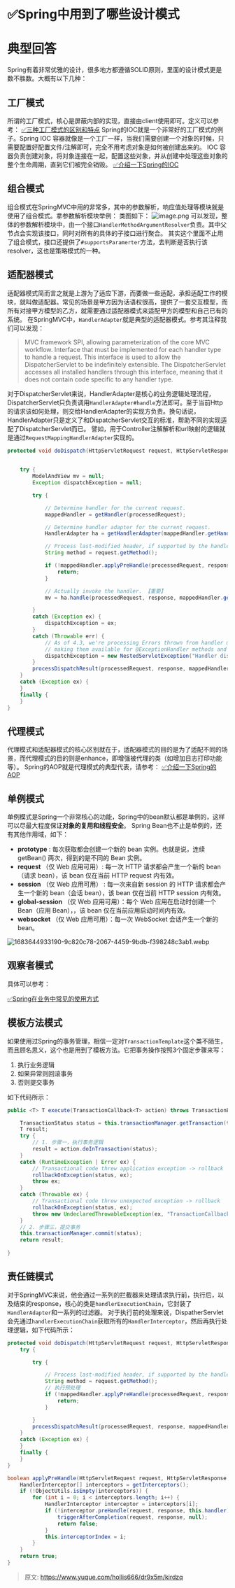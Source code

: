 # ✅Spring中用到了哪些设计模式


# 典型回答
Spring有着非常优雅的设计，很多地方都遵循SOLID原则，里面的设计模式更是数不胜数。大概有以下几种：

## 工厂模式
所谓的工厂模式，核心是屏蔽内部的实现，直接由client使用即可。定义可以参考：
[✅三种工厂模式的区别和特点](https://www.yuque.com/hollis666/dr9x5m/trigus?view=doc_embed)
Spring的IOC就是一个非常好的工厂模式的例子。Spring IOC 容器就像是一个工厂一样，当我们需要创建一个对象的时候，只需要配置好配置文件/注解即可，完全不用考虑对象是如何被创建出来的。 IOC 容器负责创建对象，将对象连接在一起，配置这些对象，并从创建中处理这些对象的整个生命周期，直到它们被完全销毁。
[✅介绍一下Spring的IOC](https://www.yuque.com/hollis666/dr9x5m/wswp59?view=doc_embed)

## 组合模式
组合模式在SpringMVC中用的非常多，其中的参数解析，响应值处理等模块就是使用了组合模式。拿参数解析模块举例：
类图如下：
![image.png](./img/u-onpM4b_zvZSZ5I/1684339968357-8cd8cacd-3837-491f-a86c-d5d07451b85f-335362.png)
可以发现，整体的参数解析模块中，由一个接口`HandlerMethodArgumentResolver`负责。其中父节点会实现该接口，同时对所有的具体的子接口进行聚合。
其实这个里面不止用了组合模式，接口还提供了`#supportsParamerter`方法，去判断是否执行该resolver，这也是策略模式的一种。

## 适配器模式
适配器模式简而言之就是上游为了适应下游，而要做一些适配，承担适配工作的模块，就叫做适配器。常见的场景是甲方因为话语权很高，提供了一套交互模型，而所有对接甲方模型的乙方，就需要通过适配器模式来适配甲方的模型和自己已有的系统。
在SpringMVC中，`HandlerAdapter`就是典型的适配器模式。参考其注释我们可以发现：
> MVC framework SPI, allowing parameterization of the core MVC workflow.
> Interface that must be implemented for each handler type to handle a request. This interface is used to allow the DispatcherServlet to be indefinitely extensible. The DispatcherServlet accesses all installed handlers through this interface, meaning that it does not contain code specific to any handler type.

对于DispatcherServlet来说，HandlerAdapter是核心的业务逻辑处理流程，DispatcherServlet只负责调用`HandlerAdapter#handle`方法即可。至于当前Http的请求该如何处理，则交给HandlerAdapter的实现方负责。换句话说，HandlerAdapter只是定义了和DispatcherServlet交互的标准，帮助不同的实现适配了DispatcherServlet而已。
譬如，用于Controller注解解析和url映射的逻辑就是通过`RequestMappingHandlerAdapter`实现的。
```java
protected void doDispatch(HttpServletRequest request, HttpServletResponse response) throws Exception {
    

    try {
        ModelAndView mv = null;
        Exception dispatchException = null;

        try {

            // Determine handler for the current request.
            mappedHandler = getHandler(processedRequest);

            // Determine handler adapter for the current request.
            HandlerAdapter ha = getHandlerAdapter(mappedHandler.getHandler());

            // Process last-modified header, if supported by the handler.
            String method = request.getMethod();

            if (!mappedHandler.applyPreHandle(processedRequest, response)) {
                return;
            }

            // Actually invoke the handler. 【重要】
            mv = ha.handle(processedRequest, response, mappedHandler.getHandler());

        }
        catch (Exception ex) {
            dispatchException = ex;
        }
        catch (Throwable err) {
            // As of 4.3, we're processing Errors thrown from handler methods as well,
            // making them available for @ExceptionHandler methods and other scenarios.
            dispatchException = new NestedServletException("Handler dispatch failed", err);
        }
        processDispatchResult(processedRequest, response, mappedHandler, mv, dispatchException);
    }
    catch (Exception ex) {
    }
    finally {
    }
}
```


## 代理模式
代理模式和适配器模式的核心区别就在于，适配器模式的目的是为了适配不同的场景，而代理模式的目的则是enhance，即增强被代理的类（如增加日志打印功能等）。
Spring的AOP就是代理模式的典型代表，请参考：
[✅介绍一下Spring的AOP](https://www.yuque.com/hollis666/dr9x5m/nget4r5wl2imegi7?view=doc_embed)

## 单例模式
单例模式是Spring一个非常核心的功能，Spring中的bean默认都是单例的，这样可以尽最大程度保证**对象的复用和线程安全**。
Spring Bean也不止是单例的，还有其他作用域，如下：

- **prototype** : 每次获取都会创建一个新的 bean 实例。也就是说，连续 getBean() 两次，得到的是不同的 Bean 实例。
- **request** （仅 Web 应用可用）: 每一次 HTTP 请求都会产生一个新的 bean（请求 bean），该 bean 仅在当前 HTTP request 内有效。
- **session** （仅 Web 应用可用） : 每一次来自新 session 的 HTTP 请求都会产生一个新的 bean（会话 bean），该 bean 仅在当前 HTTP session 内有效。
- **global-session** （仅 Web 应用可用）：每个 Web 应用在启动时创建一个 Bean（应用 Bean），，该 bean 仅在当前应用启动时间内有效。
- **websocket** （仅 Web 应用可用）：每一次 WebSocket 会话产生一个新的 bean。

![1683644933190-9c820c78-2067-4459-9bdb-f398248c3ab1.webp](./img/u-onpM4b_zvZSZ5I/1683644933190-9c820c78-2067-4459-9bdb-f398248c3ab1-955577.webp)

## 观察者模式
具体可以参考：

[✅Spring在业务中常见的使用方式](https://www.yuque.com/hollis666/dr9x5m/xn5f5v?view=doc_embed&inner=a1dT6)

## 模板方法模式
如果使用过Spring的事务管理，相信一定对`TransactionTemplate `这个类不陌生，而且顾名思义，这个也是用到了模板方法。它把事务操作按照3个固定步骤来写：

1. 执行业务逻辑
2. 如果异常则回滚事务
3. 否则提交事务

如下代码所示：
```java
public <T> T execute(TransactionCallback<T> action) throws TransactionException {

    TransactionStatus status = this.transactionManager.getTransaction(this);
    T result;
    try {
        // 1. 步骤一，执行事务逻辑
        result = action.doInTransaction(status);
    }
    catch (RuntimeException | Error ex) {
        // Transactional code threw application exception -> rollback
        rollbackOnException(status, ex);
        throw ex;
    }
    catch (Throwable ex) {
        // Transactional code threw unexpected exception -> rollback
        rollbackOnException(status, ex);
        throw new UndeclaredThrowableException(ex, "TransactionCallback threw undeclared checked exception");
    }
    // 2. 步骤三，提交事务
    this.transactionManager.commit(status);
    return result;
    
}
```

## 责任链模式
对于SpringMVC来说，他会通过一系列的拦截器来处理请求执行前，执行后，以及结束的response，核心的类是`handlerExecutionChain`，它封装了`HandlerAdapter`和一系列的过滤器。
对于执行前的处理来说，DispatherServlet会先通过`handlerExecutionChain`获取所有的`HandlerInterceptor`，然后再执行处理逻辑，如下代码所示：
```java
protected void doDispatch(HttpServletRequest request, HttpServletResponse response) throws Exception {
    try {

        try {

            // Process last-modified header, if supported by the handler.
            String method = request.getMethod();
        	// 执行预处理
            if (!mappedHandler.applyPreHandle(processedRequest, response)) {
                return;
            }

        }
        processDispatchResult(processedRequest, response, mappedHandler, mv, dispatchException);
    }
    catch (Exception ex) {
    }
    finally {
    }
}
```
```java
boolean applyPreHandle(HttpServletRequest request, HttpServletResponse response) throws Exception {
    HandlerInterceptor[] interceptors = getInterceptors();
    if (!ObjectUtils.isEmpty(interceptors)) {
        for (int i = 0; i < interceptors.length; i++) {
            HandlerInterceptor interceptor = interceptors[i];
            if (!interceptor.preHandle(request, response, this.handler)) {
                triggerAfterCompletion(request, response, null);
                return false;
            }
            this.interceptorIndex = i;
        }
    }
    return true;
}
```


> 原文: <https://www.yuque.com/hollis666/dr9x5m/kirdzq>